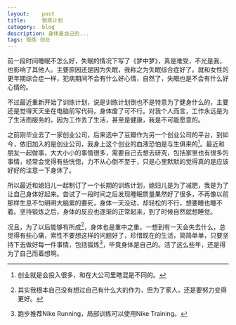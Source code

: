 ```yaml
---
layout:    post
title:     锻炼计划
category:  blog
description: 身体是自己的...
tags: 锻炼 创业
---
```

前一段时间睡眠不怎么好，失眠的情况下写了《梦中梦》，真是难受，不光是我，也影响了其他人。主要原因还是因为失眠，我称之为失眠综合症好了。就和女性的更年期综合症一样，犯病期间不会有什么好心情，自然了，失眠也是不会有什么好心情的。

不过最近重新开始了训练计划，说是训练计划倒也不是特意为了健身什么的，主要还是觉得天天坐在电脑前写代码，身体废了可不行。对我个人而言，工作永远是为了生活而服务的，因为工作丢了生活，甚至是健康，我是不可能愿意的。

之前刚毕业去了一家创业公司，后来选中了豆瓣作为另一个创业公司的平台，到如今，依旧加入的是创业公司，我身上这个创业的血液恐怕是与生俱来的[^1]。最近和朋友一起做事，大大小小的事情很多，需要自己去想去研究，包括家里也有很多的事情，经常会觉得有些恍惚，力不从心倒不至于，只是心里默默的觉得真的是应该好好的注意一下身体了。

所以最近和媳妇儿一起制订了一个长期的训练计划，媳妇儿是为了减肥，我是为了让自己身体好起来。尝试了一段时间之后发现睡眠质量果然好了很多，不再像以前那样生息不匀明明大脑累的要死，身体一天没动，却轻松的不行，想要睡也睡不着。坚持锻炼之后，身体的反应也逐渐的正常起来，到了时候自然就想睡觉。

况且，为了以后能够有所成[^2]，身体也是重中之重，一想到有一天会失去什么，总觉得有些心痛，索性不要想这样的问题好了，珍惜现在的生活，简简单单，只要坚持下去做好每一件事情，包括锻炼[^3]，毕竟身体是自己的。活了这么些年，还是得为了自己而着想啊。

[^1]: 创业就是会投入很多，和在大公司里瞎混是不同的。

[^2]: 其实我根本自己没有想过自己有什么大的作为，但为了家人，还是要努力变得更好。

[^3]: 跑步推荐Nike Running，局部训练可以使用Nike Training。